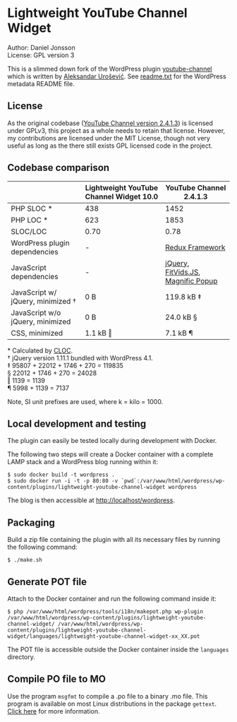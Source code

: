 # Lightweight YouTube Channel Widget

Author: Daniel Jonsson  
License: GPL version 3

This is a slimmed down fork of the WordPress plugin
[youtube-channel](http://wordpress.org/plugins/youtube-channel/) which is
written by [Aleksandar Urošević](http://urosevic.net/). See
[readme.txt](readme.txt) for the WordPress metadata README file.

## License

As the original codebase ([YouTube Channel version
2.4.1.3](https://wordpress.org/plugins/youtube-channel/developers/)) is
licensed under GPLv3, this project as a whole needs to retain that license.
However, my contributions are licensed under the MIT License, though not very
useful as long as the there still exists GPL licensed code in the project.

## Codebase comparison

|     | Lightweight YouTube Channel Widget 10.0  | YouTube Channel 2.4.1.3 |
| --- | ---------------------------------------- | ----------------------- |
| PHP SLOC * | 438 | 1452 |
| PHP LOC * | 623 | 1853 |
| SLOC/LOC | 0.70 | 0.78 |
| WordPress plugin dependencies | - | [Redux Framework](http://reduxframework.com/) |
| JavaScript dependencies | - | [jQuery](http://jquery.com/), [FitVids.JS](http://fitvidsjs.com/), [Magnific Popup](http://dimsemenov.com/plugins/magnific-popup/) |
| JavaScript w/ jQuery, minimized † | 0 B | 119.8 kB ‡ |
| JavaScript w/o jQuery, minimized | 0 B | 24.0 kB § |
| CSS, minimized | 1.1 kB ‖ | 7.1 kB ¶ |

\* Calculated by [CLOC](http://cloc.sourceforge.net/).  
† jQuery version 1.11.1 bundled with WordPress 4.1.  
‡ 95807 + 22012 + 1746 + 270 = 119835  
§ 22012 + 1746 + 270 = 24028  
‖ 1139 = 1139  
¶ 5998 + 1139 = 7137

Note, SI unit prefixes are used, where k = kilo = 1000.

## Local development and testing

The plugin can easily be tested locally during development with Docker.

The following two steps will create a Docker container with a complete LAMP
stack and a WordPress blog running within it:

    $ sudo docker build -t wordpress .
    $ sudo docker run -i -t -p 80:80 -v `pwd`:/var/www/html/wordpress/wp-content/plugins/lightweight-youtube-channel-widget wordpress

The blog is then accessible at <http://localhost/wordpress>.

## Packaging

Build a zip file containing the plugin with all its necessary files by running
the following command:

    $ ./make.sh

## Generate POT file

Attach to the Docker container and run the following command inside it:

    $ php /var/www/html/wordpress/tools/i18n/makepot.php wp-plugin /var/www/html/wordpress/wp-content/plugins/lightweight-youtube-channel-widget/ /var/www/html/wordpress/wp-content/plugins/lightweight-youtube-channel-widget/languages/lightweight-youtube-channel-widget-xx_XX.pot

The POT file is accessible outside the Docker container inside the `languages`
directory.

## Compile PO file to MO

Use the program `msgfmt` to compile a .po file to a binary .mo file. This
program is available on most Linux distributions in the package `gettext`.
[Click here](http://codex.wordpress.org/I18n_for_WordPress_Developers#MO_files)
for more information.
